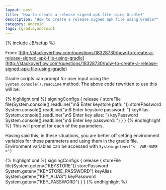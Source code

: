 ```yaml
---
layout: post
title: "How to create a release signed apk file using Gradle?"
description: "How to create a release signed apk file using Gradle?"
category: android
tags: [gradle,android]
---
```

{% include JB/setup %}

From:
[http://stackoverflow.com/questions/18328730/how-to-create-a-release-signed-apk-file-using-gradle](http://stackoverflow.com/questions/18328730/how-to-create-a-release-signed-apk-file-using-gradle)

Gradle scripts can prompt for user input using the `System.console().readLine` method. The above code rewritten to use this will be:
<!-- more -->

{% highlight xml %} 
signingConfigs {
    release {
        storeFile file(System.console().readLine("\n\$ Enter keystore path: "))
        storePassword System.console().readLine("\n\$ Enter keystore password: ")
        keyAlias System.console().readLine("\n\$ Enter key alias: ")
        keyPassword System.console().readLine("\n\$ Enter key password: ")
    }
}
{% endhighlight %}
This will prompt for each of the parameters.

Having said this, in these situations, you are better off setting environment variables for these parameters and using them in the gradle file. Environment variables can be accessed with `System.getenv("<  VAR-NAME >")`

{% highlight xml %}
signingConfigs {
    release {
        storeFile file(System.getenv("KEYSTORE"))
        storePassword System.getenv("KEYSTORE_PASSWORD")
        keyAlias System.getenv("KEY_ALIAS")
        keyPassword System.getenv("KEY_PASSWORD")
    }
}
{% endhighlight %}